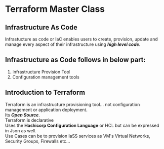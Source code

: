 # Terraform Master Class

## Infrastructure As Code
Infrastucture as code or IaC enables users to create, provision, update and manage every aspect of their infrastructure using ***high level code***.

## Infrastructure as Code follows in below part:
1. Infrastructure Provision Tool
2. Configuration management tools

## Introduction to Terraform
Terraform is an infrastructure provisioning tool... not configuration management or application deployment. <br>
Its ***Open Source***. <br>
Terraform is declarative <br>
Uses the **Hashicorp Configuration Language** or HCL but can be expressed in Json as well. <br>
Use Cases can be to provision IaSS services as VM's Virtual Networks, Security Groups, Firewalls etc...